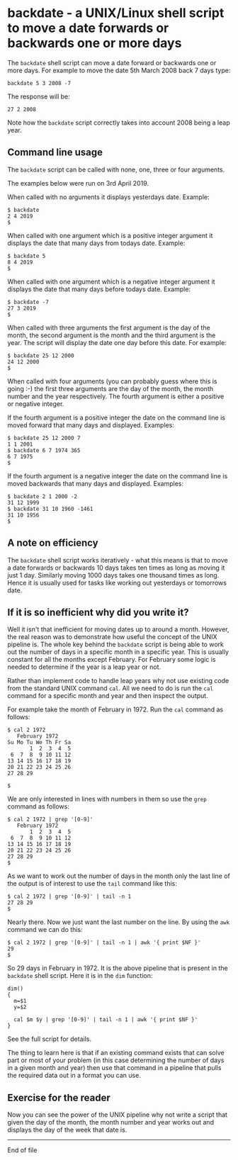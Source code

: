 # backdate - a UNIX/Linux shell script to move a date forwards or backwards one or more days

The `backdate` shell script can move a date forward or backwards one
or more days. For example to move the date 5th March 2008 back 7 days type:

```
backdate 5 3 2008 -7
```

The response will be:

```
27 2 2008
```

Note how the `backdate` script correctly takes into account 2008 being a
leap year.

## Command line usage

The `backdate` script can be called with none, one, three or four arguments.

The examples below were run on 3rd April 2019.

When called with no arguments it displays yesterdays date.  Example:

```
$ backdate
2 4 2019
$
```

When called with one argument which is a positive integer argument it
displays the date that many days from todays date.  Example:

```
$ backdate 5
8 4 2019
$
```

When called with one argument which is a negative integer argument it
displays the date that many days before todays date.  Example:

```
$ backdate -7
27 3 2019
$
```

When called with three arguments the first argument is the day of
the month, the second argument is the month and the third argument is
the year.  The script will display the date one day before this date.
For example:

```
$ backdate 25 12 2000
24 12 2000
$
```

When called with four arguments (you can probably guess where this
is going :-) the first three arguments are the day of the month, the
month number and the year respectively.  The fourth argument is either
a positive or negative integer.

If the fourth argument is a positive integer the date on the command
line is moved forward that many days and displayed.  Examples:

```
$ backdate 25 12 2000 7
1 1 2001
$ backdate 6 7 1974 365
6 7 1975
$
```

If the fourth argument is a negative integer the date on the command
line is moved backwards that many days and displayed.  Examples:

```
$ backdate 2 1 2000 -2
31 12 1999
$ backdate 31 10 1960 -1461
31 10 1956
$
```

## A note on efficiency

The `backdate` shell script works iteratively - what this means is that to
move a date forwards or backwards 10 days takes ten times as long as moving
it just 1 day.  Similarly moving 1000 days takes one thousand times as long.
Hence it is usually used for tasks like working out yesterdays or
tomorrows date.  

## If it is so inefficient why did you write it?

Well it isn't that inefficient for moving dates up to around a month.
However, the real reason was to demonstrate how useful the concept of
the UNIX pipeline is.  The whole key behind the `backdate` script is being able
to work out the number of days in a specific month in a specific year.
This is usually constant for all the months except February.  For February
some logic is needed to determine if the year is a leap year or not.

Rather than implement code to handle leap years why not use existing
code from the standard UNIX command `cal`.  All we need to do is run the
`cal` command for a specific month and year and then inspect the output.

For example take the month of February in 1972.  Run the `cal` command as
follows:

```
$ cal 2 1972
   February 1972
Su Mo Tu We Th Fr Sa
       1  2  3  4  5
 6  7  8  9 10 11 12
13 14 15 16 17 18 19
20 21 22 23 24 25 26
27 28 29

$
```

We are only interested in lines with numbers in them so
use the `grep` command as follows:

```
$ cal 2 1972 | grep '[0-9]'
   February 1972
       1  2  3  4  5
 6  7  8  9 10 11 12
13 14 15 16 17 18 19
20 21 22 23 24 25 26
27 28 29
$
```

As we want to work out the number of days in the month
only the last line of the output is of interest to
use the `tail` command like this:

```
$ cal 2 1972 | grep '[0-9]' | tail -n 1
27 28 29
$
```

Nearly there.  Now we just want the last number on the line.  By
using the `awk` command we can do this:

```
$ cal 2 1972 | grep '[0-9]' | tail -n 1 | awk '{ print $NF }'
29
$
```

So 29 days in February in 1972.  It is the above pipeline that is present
in the `backdate` shell script.  Here it is in the `dim` function:

```
dim()
{
  m=$1
  y=$2

  cal $m $y | grep '[0-9]' | tail -n 1 | awk '{ print $NF }'
}
```

See the full script for details.

The thing to learn here is that if an existing command exists that can
solve part or most of your problem (in this case determining the number
of days in a given month and year) then use that command in a pipeline
that pulls the required data out in a format you can use.

## Exercise for the reader

Now you can see the power of the UNIX pipeline why not write a script
that given the day of the month, the month number and year works out
and displays the day of the week that date is.

---------------------------------------------------

End of file
